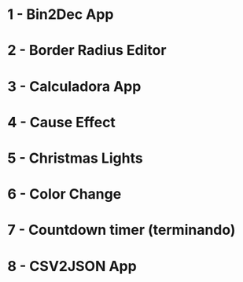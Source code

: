 # 1 - Bin2Dec App
# 2 - Border Radius Editor
# 3 - Calculadora App
# 4 - Cause Effect
# 5 - Christmas Lights
# 6 - Color Change
# 7 - Countdown timer (terminando)
# 8 - CSV2JSON App

